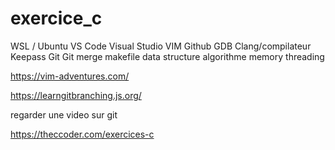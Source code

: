 # exercice_c
WSL / Ubuntu
VS Code
Visual Studio
VIM
Github
GDB
Clang/compilateur
Keepass
Git
Git merge
makefile
data structure
algorithme
memory
threading


https://vim-adventures.com/
 
https://learngitbranching.js.org/
 
regarder une video sur git
 
https://theccoder.com/exercices-c
 
